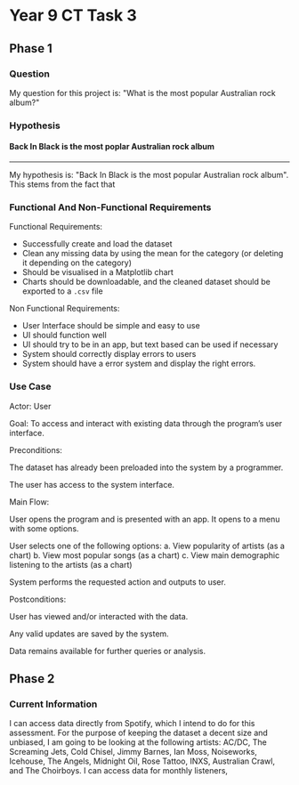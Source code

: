 # Year 9 CT Task 3

## Phase 1
### Question
My question for this project is: "What is the most popular Australian rock album?"

### Hypothesis
#### Back In Black is the most poplar Australian rock album

---

My hypothesis is: "Back In Black is the most popular Australian rock album". This stems from the fact that 
### Functional And Non-Functional Requirements
Functional Requirements:  
- Successfully create and load the dataset
- Clean any missing data by using the mean for the category (or deleting it depending on the category)
- Should be visualised in a Matplotlib chart
- Charts should be downloadable, and the cleaned dataset should be exported to a `.csv` file  

Non Functional Requirements:  
- User Interface should be simple and easy to use
- UI should function well
- UI should try to be in an app, but text based can be used if necessary
- System should correctly display errors to users
- System should have a error system and display the right errors.

### Use Case
Actor: User

Goal: To access and interact with existing data through the program’s user interface.

Preconditions:

The dataset has already been preloaded into the system by a programmer.

The user has access to the system interface.

Main Flow:

User opens the program and is presented with an app. It opens to a menu with some options.

User selects one of the following options:
a. View popularity of artists (as a chart)
b. View most popular songs (as a chart)
c. View main demographic listening to the artists (as a chart)

System performs the requested action and outputs to user.

Postconditions:

User has viewed and/or interacted with the data.

Any valid updates are saved by the system.

Data remains available for further queries or analysis.

## Phase 2
### Current Information
I can access data directly from Spotify, which I intend to do for this assessment. For the purpose of keeping the dataset a decent size and unbiased, I am going to be looking at the following artists: AC/DC, The Screaming Jets, Cold Chisel, Jimmy Barnes, Ian Moss, Noiseworks, Icehouse, The Angels, Midnight Oil, Rose Tattoo, INXS, Australian Crawl, and The Choirboys. I can access data for monthly listeners, 


